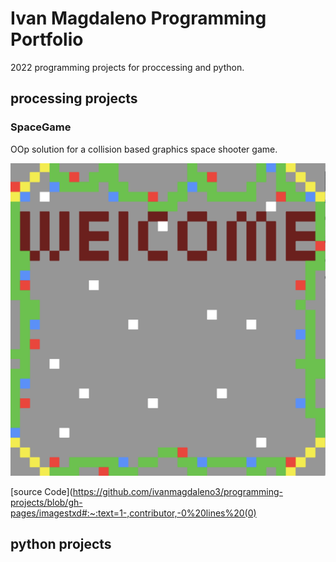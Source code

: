 # Ivan Magdaleno Programming Portfolio

2022 programming projects for proccessing and python.

## processing projects 

### SpaceGame
OOp solution for a collision based graphics space shooter game.

![SpaceGame](https://github.com/ivanmagdaleno3/programming-projects/blob/gh-pages/images/sg1.png#:~:text=1-,contributor,-144%20KB)

[source Code](https://github.com/ivanmagdaleno3/programming-projects/blob/gh-pages/imagestxd#:~:text=1-,contributor,-0%20lines%20(0)

## python projects 
